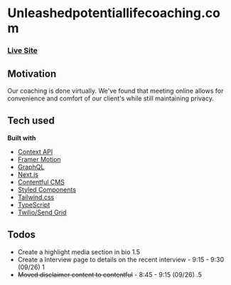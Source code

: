 # Unleashedpotentiallifecoaching.com

### [Live Site](https://jessrebelo.com/)

## Motivation

Our coaching is done virtually. We've found that meeting online allows for convenience and comfort of our client's while still maintaining privacy.

## Tech used

**Built with**

- [Context API](https://reactjs.org/docs/context.html)
- [Framer Motion](https://motion.io)
- [GraphQL](https://graphql.org/)
- [Next.js](https://nextjs.org/)
- [Contentful CMS](https://contentful.com/)
- [Styled Components](https://styled-components.com/)
- [Tailwind.css](https://tailwindcss.com/)
- [TypeScript](https://www.typescriptlang.org/)
- [Twilio/Send Grid](https://www.twilio.com/sendgrid/email-api)

## Todos

- Create a highlight media section in bio 1.5
- Create a Interview page to details on the recent interview - 9:15 - 9:30 (09/26) 1
- ~~Moved disclaimer content to contentful~~ - 8:45 - 9:15 (09/26) .5
